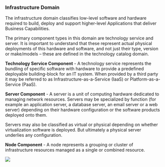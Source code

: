 ### Infrastructure Domain 
The infrastructure domain classifies low-level software and hardware required to build, deploy and support higher-level Applications that deliver Business Capabilities.

The primary component types in this domain are technology service and server. It is important to understand that these represent actual physical deployments of this hardware and software, and not just their type, version or make/models – these are defined in the technology catalog domain.

**Technology Service Component** - A technology service represents the bundling of specific software with hardware to provide a predefined deployable building-block for an IT system. When provided by a third party it may be referred to as Infrastructure-as-a-Service (IaaS) or Platform-as-a-Service (PaaS).

**Server Component** - A server is a unit of computing hardware dedicated to managing network resources. Servers may be specialized by function (for example an application server, a database server, an email server or a web server) depending on their hardware configuration or the software products deployed onto them.

Servers may also be classified as virtual or physical depending on whether virtualization software is deployed. But ultimately a physical server underlies any configuration.

**Node Component** - A node represents a grouping or cluster of infrastructure resources managed as a single or combined resource.

![](Pasted%20image%2020231101132853.png)
